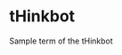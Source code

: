 # tHinkbot
Sample term of the tHinkbot
                                                                                                                                                                  
